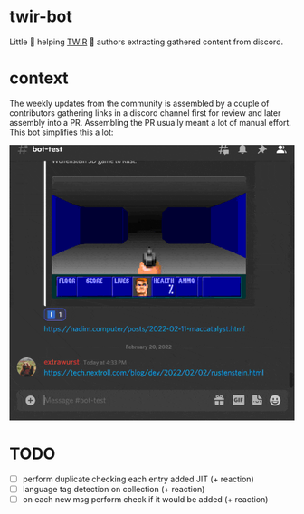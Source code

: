 # twir-bot
Little 🤖 helping [TWIR](https://github.com/rust-lang/this-week-in-rust) 🦀 authors extracting gathered content from discord.

# context
The weekly updates from the community is assembled by a couple of contributors gathering links in a discord channel first for review and later assembly into a PR. Assembling the PR usually meant a lot of manual effort. This bot simplifies this a lot:

![demo](demo.gif)

# TODO
* [ ] perform duplicate checking each entry added JIT (+ reaction)
* [ ] language tag detection on collection (+ reaction)
* [ ] on each new msg perform check if it would be added (+ reaction)